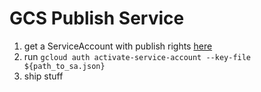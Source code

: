 # GCS Publish Service

1. get a ServiceAccount with publish rights
   [here](https://console.cloud.google.com/iam-admin/serviceaccounts)
2. run `gcloud auth activate-service-account --key-file ${path_to_sa.json}`
3. ship stuff
